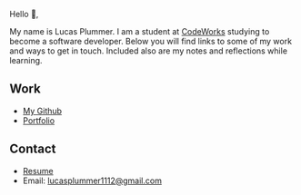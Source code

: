 Hello 👋, 

My name is Lucas Plummer. I am a student at [CodeWorks](https://boisecodeworks.com) studying to become a software developer. Below you will find links to some of my work and ways to get in touch. Included also are my notes and reflections while learning. 

## Work

  + [My Github](https://github.com/LucasPlummer)
  + [Portfolio](https://LucasPlummer.github.io/)

## Contact

  + [Resume](https://LucasPlummer.github.io/resume)
  + Email: lucasplummer1112@gmail.com
  
